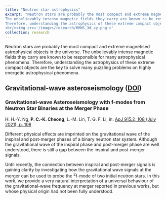 ```yaml
---
title: "Neutron star astrophysics"
excerpt: "Neutron stars are probably the most compact and extreme magnetised astrophysical objects in the universe.
The unbelievably intense magnetic fields they carry are known to be responsible for many astrophysical phenomena.
Therefore, understanding the astrophysics of these extreme compact objects are the key to solve many puzzling problems on highly energetic astrophysical phenomena.
<br/><img src='/images/research/HMNS_3d_xy.png'>"
collection: research
---
```


Neutron stars are probably the most compact and extreme magnetised astrophysical objects in the universe.
The unbelievably intense magnetic fields they carry are known to be responsible for many astrophysical phenomena.
Therefore, understanding the astrophysics of these extreme compact objects are the key to solve many puzzling problems on highly energetic astrophysical phenomena.

Gravitational-wave asteroseismology ([DOI](10.3847/1538-4357/ac0141))
-----

### Gravitational-wave Asteroseismology with f-modes from Neutron Star Binaries at the Merger Phase
H. H.-Y. Ng,
**P. C.-K. Cheong**,
L.-M. Lin,
T. G. F. Li, 
in: [ApJ 915.2, 108 (July 2021), p. 108](https://iopscience.iop.org/article/10.3847/1538-4357/ac0141)

Different physical effects are imprinted on the gravitational wave of the inspiral and post-merger phases of a binary neutron star system.
Although the gravitational wave of the inspiral phase and post-merger phase are well understood, there is still a gap between the inspiral and post-merger signals.

Until recently, the connection between inspiral and post-merger signals is gaining clarity by investigating how the gravitational wave signals at the merger can be used to probe the <sup>2</sup>f-mode of two initial neutron stars.
In this work, we provide a very natural interpretation of a universal behaviour of the gravitational-wave frequency at merger reported in previous works, but whose physical origin had not been fully understood.
